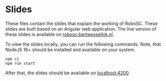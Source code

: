 # Slides
These files contain the slides that explain the working of RoboSC. These slides are built based on an Angular web application.
The live version of these slides is available on [robosc.bartwesselink.nl](https://robosc.bartwesselink.nl).

To view the slides locally, you can run the following commands. Note, that NodeJS 16+ should be installed and available on your system.

```
npm ci
npm run start
```

After that, the slides should be available on [localhost:4200](http://localhost:4200).
